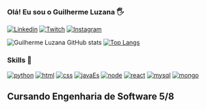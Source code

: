 
### Olá! Eu sou o Guilherme Luzana 🖐️ 

[![Linkedin](https://img.shields.io/badge/LinkedIn-0077B5?style=for-the-badge&logo=linkedin&logoColor=white)](https://www.linkedin.com/in/guilherme-luzana-960ba41b3/)
[![Twitch](https://img.shields.io/badge/Twitch-9146FF?style=for-the-badge&logo=twitch&logoColor=white)](https://www.twitch.tv/anakinreidelas) 
[![Instagram](https://img.shields.io/badge/Instagram-E4405F?style=for-the-badge&logo=instagram&logoColor=white)](https://www.instagram.com/guilherm_/)

![Guilherme Luzana GitHub stats](https://github-readme-stats.vercel.app/api?username=guiluzana&show_icons=true&theme=dark) 
[![Top Langs](https://github-readme-stats.vercel.app/api/top-langs/?username=guiluzana&langs_count=8)](https://github.com/anuraghazra/github-readme-stats)


### Skills 🚀
[![python](https://img.shields.io/badge/Python-3776AB?style=for-the-badge&logo=python&logoColor=white)]()
[![html](https://img.shields.io/badge/HTML-239120?style=for-the-badge&logo=html5&logoColor=white)]()
[![css](https://img.shields.io/badge/CSS-239120?&style=for-the-badge&logo=css3&logoColor=white)]()
[![javaEs](https://img.shields.io/badge/JavaScript-F7DF1E?style=for-the-badge&logo=javascript&logoColor=black)]()
[![node](https://img.shields.io/badge/Node.js-43853D?style=for-the-badge&logo=node.js&logoColor=white)]() [![react](https://img.shields.io/badge/React-20232A?style=for-the-badge&logo=react&logoColor=61DAFB)]()
[![mysql](https://img.shields.io/badge/MySQL-00000F?style=for-the-badge&logo=mysql&logoColor=white)]()
[![mongo](https://img.shields.io/badge/MongoDB-4EA94B?style=for-the-badge&logo=mongodb&logoColor=white)]()

## Cursando Engenharia de Software 5/8
